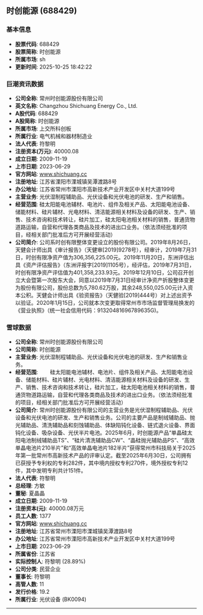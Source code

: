 ## 时创能源 (688429)

### 基本信息

- **股票代码**: 688429
- **股票简称**: 时创能源
- **所属市场**: sh
- **更新时间**: 2025-10-25 18:42:22

### 巨潮资讯数据

- **公司全称**: 常州时创能源股份有限公司
- **英文名称**: Changzhou Shichuang Energy Co., Ltd.
- **A股代码**: 688429
- **A股简称**: 时创能源
- **所属市场**: 上交所科创板
- **所属行业**: 电气机械和器材制造业
- **法人代表**: 符黎明
- **注册资本(万元)**: 40000.08
- **成立日期**: 2009-11-19
- **上市日期**: 2023-06-29
- **官方网站**: www.shichuang.cc
- **注册地址**: 江苏省溧阳市溧城镇吴潭渡路8号
- **办公地址**: 江苏省常州市溧阳市高新技术产业开发区中关村大道199号
- **主营业务**: 光伏湿制程辅助品、光伏设备和光伏电池的研发、生产和销售。
- **经营范围**: 硅太阳能电池辅材、电池片、组件及相关产品、太阳能电池设备、储能材料、硅片辅材、光电材料、清洁能源相关材料及设备的研发、生产、销售、技术咨询和技术转让，硅片加工，硅太阳电池相关材料的销售，普通货物道路运输，自营和代理各类商品及技术的进出口业务。（依法须经批准的项目，经相关部门批准后方可开展经营活动）
- **公司简介**: 公司系时创有限整体变更设立的股份有限公司。2019年8月26日，天健会计师出具《审计报告》（天健审[2019]9278号），经审计，2019年7月31日，时创有限净资产值为306,356,225.00元。2019年11月20日，东洲评估出具《资产评估报告》（东洲评报字[2019]1105号），经评估，2019年7月31日，时创有限净资产评估值为401,358,233.93元。2019年12月10日，公司召开创立大会暨第一次股东大会，同意以2019年7月31日经审计净资产折股整体变更为股份有限公司，股份总数为5,780.62万股，其余248,550,025.00元计入资本公积。天健会计师出具《验资报告》（天健验[2019]444号）对上述出资予以验证。2020年1月15日，公司就本次变更取得常州市市场监督管理局换发的《营业执照》（统一社会信用代码：91320481696789635G)。

### 雪球数据

- **公司全称**: 常州时创能源股份有限公司
- **公司简称**: 时创能源
- **主营业务**: 光伏湿制程辅助品、光伏设备和光伏电池的研发、生产和销售业务。
- **经营范围**: 　　硅太阳能电池辅材、电池片、组件及相关产品、太阳能电池设备、储能材料、硅片辅材、光电材料、清洁能源相关材料及设备的研发、生产、销售、技术咨询和技术转让，硅片加工，硅太阳电池相关材料的销售，普通货物道路运输，自营和代理各类商品及技术的进出口业务。（依法须经批准的项目，经相关部门批准后方可开展经营活动）
- **公司简介**: 常州时创能源股份有限公司的主营业务是光伏湿制程辅助品、光伏设备和光伏电池的研发、生产和销售业务。公司的主要产品是制绒辅助品、抛光辅助品、清洗辅助品和刻蚀辅助品、体缺陷钝化设备、链式退火设备、界面钝化设备、吸杂设备、光伏半片电池。2025年6月，时创能源产品“单晶硅太阳电池制绒辅助品TS”、“硅片清洗辅助品CW”、“晶硅抛光辅助品PS”、“高效单晶电池片210半片”和“高效单晶电池片182半片”获得常州市科技局关于2025年第一批常州市高新技术产品的评审认定。截至2025年6月30日，公司拥有已获授予专利权的专利282件，其中境内授权专利270件，境外授权专利12件，其中发明专利共计151件。
- **法人代表**: 符黎明
- **总经理**: 方敏
- **董秘**: 夏晶晶
- **成立日期**: 2009-11-19
- **注册资本(元)**: 40000.08万元
- **员工人数**: 1377
- **官方网站**: www.shichuang.cc
- **注册地址**: 江苏省常州市溧阳市溧城镇吴潭渡路8号
- **办公地址**: 江苏省常州市溧阳市高新技术产业开发区中关村大道199号
- **上市日期**: 2023-06-29
- **所属省份**: 江苏省
- **实际控制人**: 符黎明 (28.89%)
- **公司分类**: 民营企业
- **董事长**: 符黎明
- **高管人数**: 11
- **发行价格**: 19.2
- **所属行业**: 光伏设备 (BK0094)

---